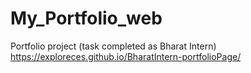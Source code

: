 # My_Portfolio_web
Portfolio project (task completed as Bharat Intern)
<href>https://exploreces.github.io/BharatIntern-portfolioPage/</href>


